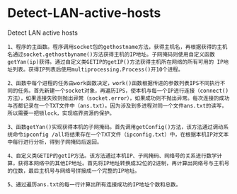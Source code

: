 # Detect-LAN-active-hosts
 Detect LAN active hosts


    1、程序的主函数。程序调用socket包的gethostname方法，获得主机名，再根据获得的主机名通过socket.gethostbyname()方法获得主机的IP地址。子网掩码则使用自定义函数getYan(ip)获得。通过自定义类GETIP的getIP()方法获得主机所在网络的所有可用的 IP地址列表。获得IP列表后使用multiprocessing.Process()开10个进程。
    
    2、函数中每个进程的任务由work函数决定，work()函数根据传进的参数列表IPS不同执行不同的任务。首先新建一个socket对象，再遍历IPS，使本机与每一个IP进行连接（connect()方法），如果连接失败则抛出异常（socket.error），如果成功则不抛出异常。每次连接的成功与否都记录在一个TXT文件中（ans.txt）。因为涉及到多进程对同一个文件ans.txt的读写，所以需要一把锁lock，实现临界资源的保护。
    
    3、函数getYan()实现获得本机的子网掩码。首先调用getConfig()方法，该方法通过调动系统命令ipconfig /all将结果存在一个TXT文件（ipconfig.txt）中，在根据本机IP对文本中每行进行分析，得到子网掩码后返回。
    
    4、自定义类GETIP的getIP方法。该方法通过本机IP、子网掩码、网络号的关系进行数学计算，获得本网络中的其他IP地址。首先将IP地址转换成32位的2进制，再计算出网络号与主机号的位数，最后主机号与网络号拼接成一个完整的IP地址。
    
    5、通过遍历ans.txt的每一行计算出所有连接成功的IP地址个数和总数。

